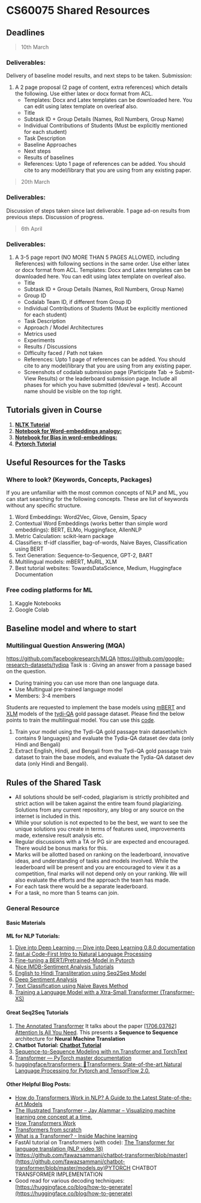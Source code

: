 # CS60075 Shared Resources

## Deadlines

> 10th March

### Deliverables:
Delivery of baseline model results, and next steps to be taken.
Submission:
1. A 2 page proposal (2 page of content, extra references) which details the following. Use either latex or docx format from ACL.
    * Templates: Docx and Latex templates can be downloaded here. You can edit using latex template on overleaf also.
    * Title
    * Subtask ID + Group Details (Names, Roll Numbers, Group Name)
    * Individual Contributions of Students (Must be explicitly mentioned for each student)
    * Task Description
    * Baseline Approaches
    * Next steps
    * Results of baselines
    * References: Upto 1 page of references can be added. You should cite to any model/library that you are using from any existing paper.

> 20th March

### Deliverables:
Discussion of steps taken since last deliverable. 1 page ad-on results from previous steps. Discussion of progress.

> 6th April

### Deliverables:
1. A 3-5 page report (NO MORE THAN 5 PAGES ALLOWED, including References) with following sections in the same order. Use either latex or docx format from ACL.
Templates: Docx and Latex templates can be downloaded here. You can edit using latex template on overleaf also.
    * Title
    * Subtask ID + Group Details (Names, Roll Numbers, Group Name)
    * Group ID
    * Codalab Team ID, if different from Group ID
    * Individual Contributions of Students (Must be explicitly mentioned for each student)
    * Task Description
    * Approach / Model Architectures
    * Metrics used
    * Experiments
    * Results / Discussions
    * Difficulty faced / Path not taken
    * References: Upto 1 page of references can be added. You should cite to any model/library that you are using from any existing paper.
    * Screenshots of codalab submission page (Participate Tab -> Submit-View Results) or the leaderboard submission page. Include all phases for which you have submitted (dev/eval + test). Account name should be visible on the top right.

## Tutorials given in Course

1. [**NLTK Tutorial**](https://colab.research.google.com/drive/1OMMp7vGMhqDbkJMMefrX22yenL0tom_0?usp=sharing)
2. [**Notebook for Word-embeddings analogy:**](https://colab.research.google.com/drive/1DxC5AnIFuu9Maan_D23yoE6sW4Ez2Uhw?usp=sharing#scrollTo=yr64uvq1E3E-)
3. [**Notebook for Bias in word-embeddings:**](https://colab.research.google.com/drive/11PyFecG4gaWBrP1FB6nHUROktwUSUCbI?usp=sharing#scrollTo=SkOPpPRMEp1M)
4. [**Pytorch Tutorial**](https://colab.research.google.com/drive/10ejOXFuD8IBfGHmoydIfc4OMqzivCiAT?usp=sharing)



## Useful Resources for the Tasks

### Where to look? (Keywords, Concepts, Packages)

If you are unfamiliar with the most common concepts of NLP and ML, you can start searching for the following concepts. These are list of keywords without any specific structure.

1. Word Embeddings: Word2Vec, Glove, Gensim, Spacy
2. Contextual Word Embeddings (works better than simple word embeddings): BERT, ELMo, Huggingface, AllenNLP
3. Metric Calculation: scikit-learn package
4. Classifiers: tf-idf classifier, bag-of-words, Naive Bayes, Classification using BERT
5. Text Generation: Sequence-to-Sequence, GPT-2, BART
6. Multilingual models: mBERT, MuRIL, XLM
7. Best tutorial websites: TowardsDataScience, Medium, Huggingface Documentation

### Free coding platforms for ML

1. Kaggle Notebooks
1. Google Colab

## Baseline model and where to start
### Multilingual Question Answering (MQA)
https://github.com/facebookresearch/MLQA 
https://github.com/google-research-datasets/tydiqa
Task is : Giving an answer from a passage based on the question.
* During training you can use more than one language data. 
* Use Multingual pre-trained language model
* Members: 3-4 members

Students are requested to implement the base models using [mBERT](https://huggingface.co/bert-base-multilingual-cased) and [XLM](https://huggingface.co/xlm-roberta-base) models of the [tydi-QA](https://github.com/google-research-datasets/tydiqa) gold passage dataset. Please find the below points to train the multilingual model. You can use this [code](https://github.com/huggingface/transformers/tree/master/examples/pytorch/question-answering).
1. Train your model using the Tydi-QA gold passage train dataset(which contains 9 languages) and evaluate the Tydia-QA dataset dev data (only Hindi and Bengali)
2. Extract English, Hindi, and Bengali from the Tydi-QA gold passage train dataset to train the base models, and evaluate the Tydia-QA dataset dev data (only Hindi and Bengali). 

<!-- * Information Extraction: OpenIE
   * https://demo.allennlp.org/open-information-extraction/open-information-extraction
   * https://github.com/dair-iitd/OpenIE-standalone
* Entity Extraction: 
   * https://towardsdatascience.com/named-entity-recognition-with-nltk-and-spacy-8c4a7d88e7da
   * https://www.nltk.org/book/ch07.html
 -->

## Rules of the Shared Task
* All solutions should be self-coded, plagiarism is strictly prohibited and strict action will be taken against the entire team found plagiarizing. Solutions from any current repository, any blog or any source on the internet is included in this.
* While your solution is not expected to be the best, we want to see the unique solutions you create in terms of features used, improvements made, extensive result analysis etc. 
* Regular discussions with a TA or PG sir are expected and encouraged. There would be bonus marks for this.
* Marks will be allotted based on ranking on the leaderboard, innovative ideas, and understanding of tasks and models involved. While the leaderboard will be present and you are encouraged to view it as a competition, final marks will not depend only on your ranking. We will also evaluate the efforts and the approach the team has made.
* For each task there would be a separate leaderboard.
* For a task, no more than 5 teams can join.

### General Resource

#### Basic Materials

**ML for NLP Tutorials:**

1. [Dive into Deep Learning — Dive into Deep Learning 0.8.0 documentation](https://d2l.ai/)
2. [fast.ai Code-First Intro to Natural Language Processing](https://www.youtube.com/playlist?list=PLtmWHNX-gukKocXQOkQjuVxglSDYWsSh9)
4. [Fine-tuning a BERT/Pretrained-Model in Pytorch](https://skimai.com/fine-tuning-bert-for-sentiment-analysis/)
5. [Nice IMDB-Sentiment Analysis Tutorials](https://skimai.com/fine-tuning-bert-for-sentiment-analysis/)
6. [English to Hindi Transliteration using Seq2Seq Model](https://bsantraigi.github.io/tutorial/2019/08/31/english-to-hindi-transliteration-using-seq2seq-model.html)
7. [Deep Sentiment Analysis](https://bsantraigi.github.io/tutorial/2019/08/31/deep-sentiment-analysis.html)
8. [Text Classification using Naive Bayes Method](https://bsantraigi.github.io/2019/07/13/text-classification-using-naive-bayes-method.html)
9. [Training a Language Model with a Xtra-Small Transformer (Transformer-XS)](https://bsantraigi.github.io/tutorial/2019/07/08/training-xtra-small-transformer-language-model.html)

#### Great Seq2Seq Tutorials

1. [The Annotated Transformer](https://nlp.seas.harvard.edu/2018/04/03/attention.html)
 It talks about the paper [[1706.03762] Attention Is All You Need](https://arxiv.org/abs/1706.03762). This presents a **Sequence to Sequence** architecture for **Neural Machine Translation**
2. **Chatbot Tutorial:** [**Chatbot Tutorial**](https://pytorch.org/tutorials/beginner/chatbot_tutorial.html)
1. [Sequence-to-Sequence Modeling with nn.Transformer and TorchText](https://pytorch.org/tutorials/beginner/transformer_tutorial.html)
2. [Transformer — PyTorch master documentation](https://pytorch.org/docs/master/generated/torch.nn.Transformer.html)
3. [huggingface/transformers: 🤗Transformers: State-of-the-art Natural Language Processing for Pytorch and TensorFlow 2.0.](https://github.com/huggingface/transformers)

#### Other Helpful Blog Posts:

- [How do Transformers Work in NLP? A Guide to the Latest State-of-the-Art Models](https://www.analyticsvidhya.com/blog/2019/06/understanding-transformers-nlp-state-of-the-art-models/)
- [The Illustrated Transformer – Jay Alammar – Visualizing machine learning one concept at a time.](http://jalammar.github.io/illustrated-transformer/)
- [How Transformers Work](https://towardsdatascience.com/transformers-141e32e69591)
- [Transformers from scratch](http://www.peterbloem.nl/blog/transformers)
- [What is a Transformer? - Inside Machine learning](https://medium.com/inside-machine-learning/what-is-a-transformer-d07dd1fbec04)
- FastAI tutorial on Transformers (with code): [The Transformer for language translation (NLP video 18)](https://www.youtube.com/watch?v=KzfyftiH7R8)
- [https://github.com/fawazsammani/chatbot-transformer/blob/master](https://github.com/fawazsammani/chatbot-transformer/blob/master/models.py)PYTORCH CHATBOT TRANSFORMER IMPLEMENTATION
- Good read for various decoding techniques: [https://huggingface.co/blog/how-to-generate](https://huggingface.co/blog/how-to-generate)
